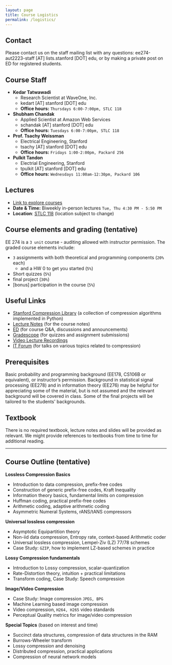 ```yaml
---
layout: page
title: Course Logistics
permalink: /logistics/
---
```

## Contact
Please contact us on the staff mailing list with any questions: ee274-aut2223-staff [AT] lists.stanford [DOT] edu, or by
making a private post on ED for registered students.

## Course Staff
- **Kedar Tatwawadi** 
    - Research Scientist at WaveOne, Inc.
    - kedart [AT] stanford [DOT] edu
    - **Office hours:** `Thursdays 6:00-7:00pm, STLC 118`
- **Shubham Chandak** 
    - Applied Scientist at Amazon Web Services
    - schandak [AT] stanford [DOT] edu
    - **Office hours:** `Tuesdays 6:00-7:00pm, STLC 118`
- **Prof. Tsachy Weissman** 
    - Electrical Engineering, Stanford
    - tsachy [AT] stanford [DOT] edu
    - **Office hours:** `Fridays 1:00-2:00pm, Packard 256`
- **Pulkit Tandon**
  - Electrial Engineering, Stanford
  - tpulkit [AT] stanford [DOT] edu
  - **Office hours:** `Wednesdays 11:00am-12:30pm, Packard 106`


## Lectures
- [Link to explore courses](https://explorecourses.stanford.edu/search?view=catalog&filter-coursestatus-Active=on&page=0&catalog=&academicYear=&q=EE274&collapse=)
- **Date & Time:** Biweekly in-person lectures `Tue, Thu 4:30 PM - 5:50 PM`
- **Location**: [STLC 118](http://campus-map.stanford.edu/?srch=STLC+118) (location subject to change)


## Course elements and grading (tentative)
EE 274 is a `3 unit` course - auditing allowed with instructor permission. The graded course elements include:

- `3` assignments with both theoretical and programming components (`20%` each)
  - and a HW 0 to get you started (`5%`)
- Short quizzes (`5%`)
- final project (`30%`)
- [bonus] participation in the course (`5%`)

## Useful Links
- [Stanford Compression Library](https://github.com/kedartatwawadi/stanford_compression_library) (a collection of compression algorithms implemented in Python)
- [Lecture Notes](https://stanforddatacompressionclass.github.io/notes/contents.html) (for the course notes)
- [ED](https://edstem.org/us/courses/29704/discussion/) (for course Q&A, discussions and announcements)
- [Gradescope](https://www.gradescope.com/courses/436519) (for quizzes and assignment submissions)
- [Video Lecture Recordings](https://drive.google.com/drive/folders/12UYKAiNHKF9XVrpWLpiQrhyvuSJijgXI?usp=sharing)
- [IT Forum](https://web.stanford.edu/group/it-forum/talks/) (for talks on various topics related to compression)

## Prerequisites
Basic probability and programming background (EE178, CS106B or equivalent), or instructor’s permission. Background in statistical signal processing (EE278) and in information theory (EE276) may be helpful for appreciating some of the material, but is not assumed and the relevant background will be covered in class. Some of the final projects will be tailored to the students' backgrounds. 

## Textbook
There is no required textbook, lecture notes and slides will be provided as relevant. 
We might provide references to textbooks from time to time for additional reading.

---

## Course Outline (tentative)
**Lossless Compression Basics**
- Introduction to data compression, prefix-free codes
- Construction of generic prefix-free codes, Kraft Inequality
- Information theory basics, fundamental limits on compression
- Huffman coding, practical prefix-free codes
- Arithmetic coding, adaptive arithmetic coding
- Asymmetric Numeral Systems, rANS/tANS compressors

**Universal lossless compression**
- Asymptotic Equipartition theory
- Non-iid data compression, Entropy rate, context-based Arithmetic coder
- Universal lossless compression, Lempel-Ziv (LZ) 77/78 schemes
- Case Study: `GZIP`, how to implement LZ-based schemes in practice

**Lossy Compression fundamentals**
- Introduction to Lossy compression, scalar-quantization
- Rate-Distortion theory, intuition + practical limitations
- Transform coding, Case Study: Speech compression

**Image/Video Compression**
- Case Study: Image compression `JPEG, BPG`
- Machine Learning based image compression
- Video compression, `H264, H265` video standards
- Perceptual Quality metrics for image/video compression

**Special Topics**
(based on interest and time) 
- Succinct data structures, compression of data structures in the RAM
- Burrows-Wheeler transform
- Lossy compression and denoising
- Distributed compression, practical applications
- Compression of neural network models







